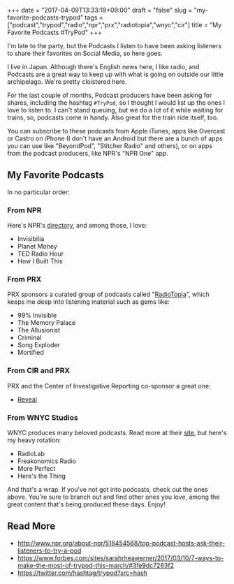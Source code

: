 +++
date = "2017-04-09T13:33:19+09:00"
draft = "false"
slug = "my-favorite-podcasts-trypod"
tags = ["podcast","trypod","radio","npr","prx","radiotopia","wnyc","cir"]
title = "My Favorite Podcasts #TryPod"
+++

I'm late to the party, but the Podcasts I listen to have been asking listeners to share their favorites on Social Media, so here goes.  

<!--more-->

I live in Japan. Although there's English news here, I like radio, and Podcasts are a great way to keep up with what is going on outside our little archipelago. We're pretty cloistered here. 

For the last couple of months, Podcast producers have been asking for shares, including the hashtag ``#TryPod``, so I thought I would list up the ones I love to listen to. I can't stand queuing, but we do a lot of it while waiting for trains, so, podcasts come in handy. Also great for the train ride itself, too.  

You can subscribe to these podcasts from Apple iTunes, apps like Overcast or Castro on iPhone (I don't have an Android but there are a bunch of apps you can use like "BeyondPod", "Stitcher Radio" and others), or on apps from the podcast producers, like NPR's "NPR One" app. 

## My Favorite Podcasts

In no particular order: 

### From NPR

Here's NPR's [directory](http://www.npr.org/podcasts/organizations/1), and among those, I love: 

* Invisibilia
* Planet Money
* TED Radio Hour
* How I Built This

### From PRX 

PRX sponsors a curated group of podcasts called "[RadioTopia](https://www.radiotopia.fm)", which keeps me deep into listening material such as gems like: 

* 99% Invisible
* The Memory Palace 
* The Allusionist
* Criminal 
* Song Exploder 
* Mortified 

### From CIR and PRX

PRX and the Center of Investigative Reporting co-sponsor a great one: 

* [Reveal](https://www.revealnews.org/)

### From WNYC Studios

WNYC produces many beloved podcasts. Read more at their [site](http://wnycstudios.wnyc.org/#our-shows), but here's my heavy rotation: 

* RadioLab
* Freakonomics Radio
* More Perfect
* Here's the Thing

And that's a wrap. If you've not got into podcasts, check out the ones above. You're sure to branch out and find other ones you love, among the great content that's being produced these days. Enjoy! 

## Read More

* http://www.npr.org/about-npr/516454568/top-podcast-hosts-ask-their-listeners-to-try-a-pod
* https://www.forbes.com/sites/sarahrheawerner/2017/03/10/7-ways-to-make-the-most-of-trypod-this-march/#3fe9dc7263f2
* https://twitter.com/hashtag/trypod?src=hash

